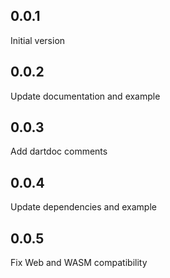 ## 0.0.1
Initial version

## 0.0.2
Update documentation and example

## 0.0.3
Add dartdoc comments

## 0.0.4
Update dependencies and example

## 0.0.5
Fix Web and WASM compatibility

